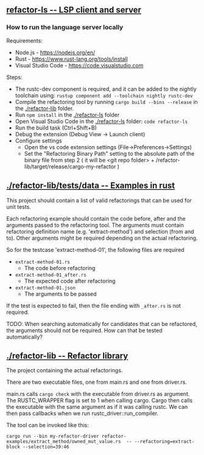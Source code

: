 ## [refactor-ls -- LSP client and server](./refactor-ls)
### How to run the language server locally
Requirements:
- Node.js - https://nodejs.org/en/
- Rust - https://www.rust-lang.org/tools/install
- Visual Studio Code - https://code.visualstudio.com

Steps:
- The rustc-dev component is required, and it can be added to the nightly toolchain using: ```rustup component add --toolchain nightly rustc-dev```
- Compile the refactoring tool by running ```cargo build --bins --release``` in the [./refactor-lib](./refactor-lib) folder.
- Run ```npm install``` in the [./refactor-ls](./refactor-ls) folder
- Open Visual Studio Code in the [./refactor-ls](./refactor-ls) folder: ```code refactor-ls```
- Run the build task (Ctrl+Shift+B)
- Debug the extension (Debug View -> Launch client)
- Configure settings
  - Open the vs code extension settings (File->Preferences->Settings) 
  - Set the "Refactoring Binary Path" setting to the absolute path of the binary file from step 2 ( it will be \<git repo folder> + /refactor-lib/target/release/cargo-my-refactor )
   

## [./refactor-lib/tests/data -- Examples in rust](./refactor-lib/tests/data)
This project should contain a list of valid refactorings that can be used for unit tests.

Each refactoring example should contain the code before, after and the arguments passed to the refactoring tool. The arguments must contain refactoring definition name (e.g. 'extract-method') and selection (from and to). Other arguments might be required depending on the actual refactoring.

So for the testcase 'extract-method-01', the following files are required
* `extract-method-01.rs`
    * The code before refactoring
* `extract-method-01_after.rs`
    * The expected code after refactoring
* `extract-method-01.json`
    * The arguments to be passed
    
If the test is expected to fail, then the file ending with `_after.rs` is not required.

TODO: When searching automatically for candidates that can be refactored, the arguments should not be required. How can that be tested automatically?

## [./refactor-lib -- Refactor library](./refactor-lib)
The project containing the actual refactorings. 

There are two executable files, one from main.rs and one from driver.rs.

main.rs calls ```cargo check``` with the executable from driver.rs as argument. The RUSTC_WRAPPER flag is set to 1 when calling cargo. Cargo then calls the executable with the same argument as if it was calling rustc. We can then pass callbacks when we run rustc_driver::run_compiler.

The tool can be invoked like this:

`cargo run --bin my-refactor-driver refactor-examples/extract_method/owned_mut_value.rs  -- --refactoring=extract-block --selection=39:46`
